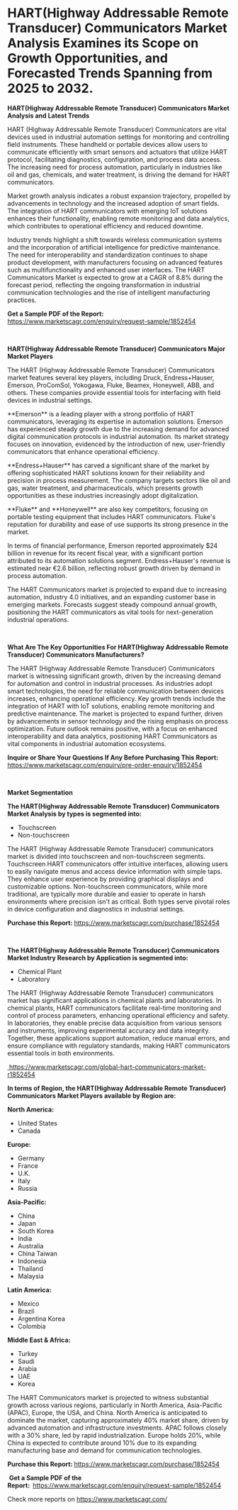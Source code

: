 <p><h1>HART(Highway Addressable Remote Transducer) Communicators Market Analysis Examines its Scope on Growth Opportunities, and Forecasted Trends Spanning from 2025 to 2032.</h1></p><p><strong>HART(Highway Addressable Remote Transducer) Communicators Market Analysis and Latest Trends</strong></p>
<p><p>HART (Highway Addressable Remote Transducer) Communicators are vital devices used in industrial automation settings for monitoring and controlling field instruments. These handheld or portable devices allow users to communicate efficiently with smart sensors and actuators that utilize HART protocol, facilitating diagnostics, configuration, and process data access. The increasing need for process automation, particularly in industries like oil and gas, chemicals, and water treatment, is driving the demand for HART communicators. </p><p>Market growth analysis indicates a robust expansion trajectory, propelled by advancements in technology and the increased adoption of smart fields. The integration of HART communicators with emerging IoT solutions enhances their functionality, enabling remote monitoring and data analytics, which contributes to operational efficiency and reduced downtime. </p><p>Industry trends highlight a shift towards wireless communication systems and the incorporation of artificial intelligence for predictive maintenance. The need for interoperability and standardization continues to shape product development, with manufacturers focusing on advanced features such as multifunctionality and enhanced user interfaces. The HART Communicators Market is expected to grow at a CAGR of 8.8% during the forecast period, reflecting the ongoing transformation in industrial communication technologies and the rise of intelligent manufacturing practices.</p></p>
<p><strong>Get a Sample PDF of the Report:&nbsp;</strong> <a href="https://www.marketscagr.com/enquiry/request-sample/1852454?utm_campaign=2334&utm_medium=2&utm_source=Github&utm_content=ia&utm_term=28022025&utm_id=harthighway-addressable-remote-transducer-communicators">https://www.marketscagr.com/enquiry/request-sample/1852454</a></p>
<p>&nbsp;</p>
<p><strong>HART(Highway Addressable Remote Transducer) Communicators Major Market Players</strong></p>
<p><p>The HART (Highway Addressable Remote Transducer) Communicators market features several key players, including Druck, Endress+Hauser, Emerson, ProComSol, Yokogawa, Fluke, Beamex, Honeywell, ABB, and others. These companies provide essential tools for interfacing with field devices in industrial settings.</p><p>**Emerson** is a leading player with a strong portfolio of HART communicators, leveraging its expertise in automation solutions. Emerson has experienced steady growth due to the increasing demand for advanced digital communication protocols in industrial automation. Its market strategy focuses on innovation, evidenced by the introduction of new, user-friendly communicators that enhance operational efficiency.</p><p>**Endress+Hauser** has carved a significant share of the market by offering sophisticated HART solutions known for their reliability and precision in process measurement. The company targets sectors like oil and gas, water treatment, and pharmaceuticals, which presents growth opportunities as these industries increasingly adopt digitalization.</p><p>**Fluke** and **Honeywell** are also key competitors, focusing on portable testing equipment that includes HART communicators. Fluke's reputation for durability and ease of use supports its strong presence in the market.</p><p>In terms of financial performance, Emerson reported approximately $24 billion in revenue for its recent fiscal year, with a significant portion attributed to its automation solutions segment. Endress+Hauser's revenue is estimated near €2.6 billion, reflecting robust growth driven by demand in process automation.</p><p>The HART Communicators market is projected to expand due to increasing automation, industry 4.0 initiatives, and an expanding customer base in emerging markets. Forecasts suggest steady compound annual growth, positioning the HART communicators as vital tools for next-generation industrial operations.</p></p>
<p>&nbsp;</p>
<p><strong>What Are The Key Opportunities For HART(Highway Addressable Remote Transducer) Communicators Manufacturers?</strong></p>
<p><p>The HART (Highway Addressable Remote Transducer) Communicators market is witnessing significant growth, driven by the increasing demand for automation and control in industrial processes. As industries adopt smart technologies, the need for reliable communication between devices increases, enhancing operational efficiency. Key growth trends include the integration of HART with IoT solutions, enabling remote monitoring and predictive maintenance. The market is projected to expand further, driven by advancements in sensor technology and the rising emphasis on process optimization. Future outlook remains positive, with a focus on enhanced interoperability and data analytics, positioning HART Communicators as vital components in industrial automation ecosystems.</p></p>
<p><strong>Inquire or Share Your Questions If Any Before Purchasing This Report:</strong> <a href="https://www.marketscagr.com/enquiry/pre-order-enquiry/1852454?utm_campaign=2334&utm_medium=2&utm_source=Github&utm_content=ia&utm_term=28022025&utm_id=harthighway-addressable-remote-transducer-communicators">https://www.marketscagr.com/enquiry/pre-order-enquiry/1852454</a></p>
<p>&nbsp;</p>
<p><strong>Market Segmentation</strong></p>
<p><strong>The HART(Highway Addressable Remote Transducer) Communicators Market Analysis by types is segmented into:</strong></p>
<p><ul><li>Touchscreen</li><li>Non-touchscreen</li></ul></p>
<p><p>The HART (Highway Addressable Remote Transducer) communicators market is divided into touchscreen and non-touchscreen segments. Touchscreen HART communicators offer intuitive interfaces, allowing users to easily navigate menus and access device information with simple taps. They enhance user experience by providing graphical displays and customizable options. Non-touchscreen communicators, while more traditional, are typically more durable and easier to operate in harsh environments where precision isn't as critical. Both types serve pivotal roles in device configuration and diagnostics in industrial settings.</p></p>
<p><strong>Purchase this Report:&nbsp;</strong><a href="https://www.marketscagr.com/purchase/1852454?utm_campaign=2334&utm_medium=2&utm_source=Github&utm_content=ia&utm_term=28022025&utm_id=harthighway-addressable-remote-transducer-communicators">https://www.marketscagr.com/purchase/1852454</a></p>
<p>&nbsp;</p>
<p><strong>The HART(Highway Addressable Remote Transducer) Communicators Market Industry Research by Application is segmented into:</strong></p>
<p><ul><li>Chemical Plant</li><li>Laboratory</li></ul></p>
<p><p>The HART (Highway Addressable Remote Transducer) communicators market has significant applications in chemical plants and laboratories. In chemical plants, HART communicators facilitate real-time monitoring and control of process parameters, enhancing operational efficiency and safety. In laboratories, they enable precise data acquisition from various sensors and instruments, improving experimental accuracy and data integrity. Together, these applications support automation, reduce manual errors, and ensure compliance with regulatory standards, making HART communicators essential tools in both environments.</p></p>
<p><a href="https://www.marketscagr.com/global-hart-communicators-market-r1852454?utm_campaign=2334&utm_medium=2&utm_source=Github&utm_content=ia&utm_term=28022025&utm_id=harthighway-addressable-remote-transducer-communicators">&nbsp;https://www.marketscagr.com/global-hart-communicators-market-r1852454</a></p>
<p><strong>In terms of Region, the HART(Highway Addressable Remote Transducer) Communicators Market Players available by Region are:</strong></p>
<p>
    <p> <strong> North America: </strong>
        <ul>
            <li>United States</li>
            <li>Canada</li>
        </ul>
        </p> 
    <p> <strong> Europe: </strong>
        <ul>
            <li>Germany</li>
            <li>France</li>
            <li>U.K.</li>
            <li>Italy</li>
            <li>Russia</li>
        </ul>
        </p> 
    <p> <strong> Asia-Pacific: </strong>
        <ul>
            <li>China</li>
            <li>Japan</li>
            <li>South Korea</li>
            <li>India</li>
            <li>Australia</li>
            <li>China Taiwan</li>
            <li>Indonesia</li>
            <li>Thailand</li>
            <li>Malaysia</li>
        </ul>
        </p> 
    <p> <strong> Latin America: </strong>
        <ul>
            <li>Mexico</li>
            <li>Brazil</li>
            <li>Argentina Korea</li>
            <li>Colombia</li>
        </ul>
        </p> 
    <p> <strong> Middle East & Africa: </strong>
        <ul>
            <li>Turkey</li>
            <li>Saudi</li>
            <li>Arabia</li>
            <li>UAE</li>
            <li>Korea</li>
        </ul>
    </p>
    </p>
<p><p>The HART Communicators market is projected to witness substantial growth across various regions, particularly in North America, Asia-Pacific (APAC), Europe, the USA, and China. North America is anticipated to dominate the market, capturing approximately 40% market share, driven by advanced automation and infrastructure investments. APAC follows closely with a 30% share, led by rapid industrialization. Europe holds 20%, while China is expected to contribute around 10% due to its expanding manufacturing base and demand for communication technologies.</p></p>
<p><strong>Purchase this Report: </strong><a href="https://www.marketscagr.com/purchase/1852454?utm_campaign=2334&utm_medium=2&utm_source=Github&utm_content=ia&utm_term=28022025&utm_id=harthighway-addressable-remote-transducer-communicators">https://www.marketscagr.com/purchase/1852454</a></p>
<p>&nbsp;<strong>Get a Sample PDF of the Report:&nbsp;&nbsp;</strong><a href="https://www.marketscagr.com/enquiry/request-sample/1852454?utm_campaign=2334&utm_medium=2&utm_source=Github&utm_content=ia&utm_term=28022025&utm_id=harthighway-addressable-remote-transducer-communicators">https://www.marketscagr.com/enquiry/request-sample/1852454</a></p>
<p><strong></strong></p>
<p>Check more reports on <a href="https://www.marketscagr.com/?utm_campaign=2334&utm_medium=2&utm_source=Github&utm_content=ia&utm_term=28022025&utm_id=harthighway-addressable-remote-transducer-communicators">https://www.marketscagr.com/</a></p>